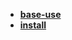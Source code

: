 * [**base-use**](/Network/科学上网/ssr/base-use/README)  
* [**install**](/Network/科学上网/ssr/install/README)  
